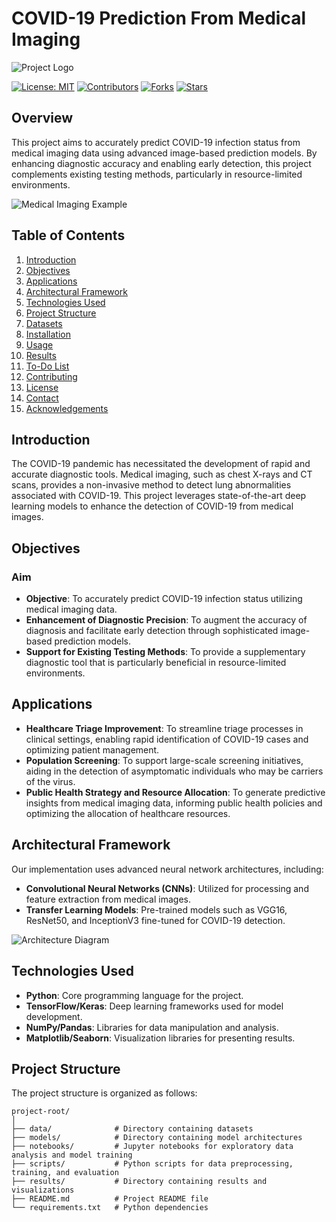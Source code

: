 # COVID-19 Prediction From Medical Imaging

![Project Logo](https://via.placeholder.com/150)

[![License: MIT](https://img.shields.io/badge/License-MIT-yellow.svg)](https://opensource.org/licenses/MIT)
[![Contributors](https://img.shields.io/github/contributors/yourusername/covid19-prediction-medical-imaging.svg)](https://github.com/yourusername/covid19-prediction-medical-imaging/graphs/contributors)
[![Forks](https://img.shields.io/github/forks/yourusername/covid19-prediction-medical-imaging.svg?style=social&label=Fork)](https://github.com/yourusername/covid19-prediction-medical-imaging/fork)
[![Stars](https://img.shields.io/github/stars/yourusername/covid19-prediction-medical-imaging.svg?style=social&label=Star)](https://github.com/yourusername/covid19-prediction-medical-imaging)

## Overview

This project aims to accurately predict COVID-19 infection status from medical imaging data using advanced image-based prediction models. By enhancing diagnostic accuracy and enabling early detection, this project complements existing testing methods, particularly in resource-limited environments.

![Medical Imaging Example](https://via.placeholder.com/800x400)

## Table of Contents

1. [Introduction](#introduction)
2. [Objectives](#objectives)
3. [Applications](#applications)
4. [Architectural Framework](#architectural-framework)
5. [Technologies Used](#technologies-used)
6. [Project Structure](#project-structure)
7. [Datasets](#datasets)
8. [Installation](#installation)
9. [Usage](#usage)
10. [Results](#results)
11. [To-Do List](#to-do-list)
12. [Contributing](#contributing)
13. [License](#license)
14. [Contact](#contact)
15. [Acknowledgements](#acknowledgements)

## Introduction

The COVID-19 pandemic has necessitated the development of rapid and accurate diagnostic tools. Medical imaging, such as chest X-rays and CT scans, provides a non-invasive method to detect lung abnormalities associated with COVID-19. This project leverages state-of-the-art deep learning models to enhance the detection of COVID-19 from medical images.

## Objectives

### Aim
- **Objective**: To accurately predict COVID-19 infection status utilizing medical imaging data.
- **Enhancement of Diagnostic Precision**: To augment the accuracy of diagnosis and facilitate early detection through sophisticated image-based prediction models.
- **Support for Existing Testing Methods**: To provide a supplementary diagnostic tool that is particularly beneficial in resource-limited environments.

## Applications

- **Healthcare Triage Improvement**: To streamline triage processes in clinical settings, enabling rapid identification of COVID-19 cases and optimizing patient management.
- **Population Screening**: To support large-scale screening initiatives, aiding in the detection of asymptomatic individuals who may be carriers of the virus.
- **Public Health Strategy and Resource Allocation**: To generate predictive insights from medical imaging data, informing public health policies and optimizing the allocation of healthcare resources.

## Architectural Framework

Our implementation uses advanced neural network architectures, including:

- **Convolutional Neural Networks (CNNs)**: Utilized for processing and feature extraction from medical images.
- **Transfer Learning Models**: Pre-trained models such as VGG16, ResNet50, and InceptionV3 fine-tuned for COVID-19 detection.

![Architecture Diagram](https://via.placeholder.com/800x400)

## Technologies Used

- **Python**: Core programming language for the project.
- **TensorFlow/Keras**: Deep learning frameworks used for model development.
- **NumPy/Pandas**: Libraries for data manipulation and analysis.
- **Matplotlib/Seaborn**: Visualization libraries for presenting results.

## Project Structure

The project structure is organized as follows:

```plaintext
project-root/
│
├── data/              # Directory containing datasets
├── models/            # Directory containing model architectures
├── notebooks/         # Jupyter notebooks for exploratory data analysis and model training
├── scripts/           # Python scripts for data preprocessing, training, and evaluation
├── results/           # Directory containing results and visualizations
├── README.md          # Project README file
└── requirements.txt   # Python dependencies
